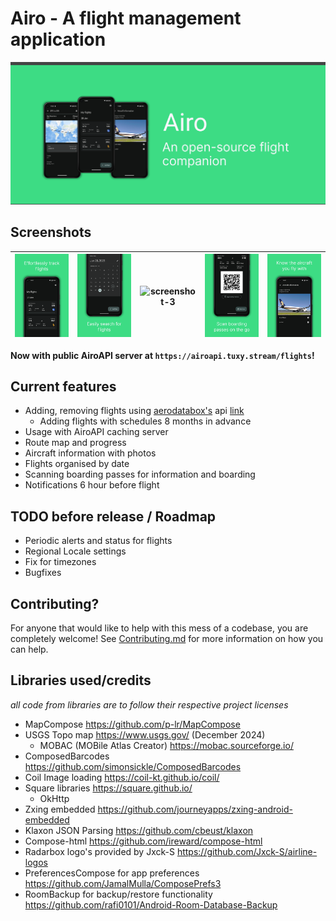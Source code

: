 # Airo - A flight management application

![Banner](resources/banner.png)

## Screenshots

| ![screenshot-1](resources/screenshot-1.png) | ![screenshot-2](resources/screenshot-2.png) | ![screenshot-3](resources/screenshot-3.png) | ![screenshot-4](resources/screenshot-4.png) | ![screenshot-5](resources/screenshot-5.png) |
|---------------------------------------------|---------------------------------------------|---------------------------------------------|---------------------------------------------|---------------------------------------------|

**Now with public AiroAPI server at `https://airoapi.tuxy.stream/flights`!**

## Current features

- Adding, removing flights using [aerodatabox's](https://aerodatabox.com/)
  api [link](https://aerodatabox.com/)
    - Adding flights with schedules 8 months in advance
- Usage with AiroAPI caching server
- Route map and progress
- Aircraft information with photos
- Flights organised by date
- Scanning boarding passes for information and boarding
- Notifications 6 hour before flight

## TODO before release / Roadmap

- Periodic alerts and status for flights
- Regional Locale settings
- Fix for timezones
- Bugfixes

## Contributing?

For anyone that would like to help with this mess of a codebase, you are completely welcome!
See [Contributing.md](/Contributing.md) for more information on how you can help.

## Libraries used/credits

*all code from libraries are to follow their respective project licenses*

- MapCompose https://github.com/p-lr/MapCompose
- USGS Topo map https://www.usgs.gov/ (December 2024)
    - MOBAC (MOBile Atlas Creator) https://mobac.sourceforge.io/
- ComposedBarcodes https://github.com/simonsickle/ComposedBarcodes
- Coil Image loading https://coil-kt.github.io/coil/
- Square libraries https://square.github.io/
    - OkHttp
- Zxing embedded https://github.com/journeyapps/zxing-android-embedded
- Klaxon JSON Parsing https://github.com/cbeust/klaxon
- Compose-html https://github.com/ireward/compose-html
- Radarbox logo's provided by Jxck-S https://github.com/Jxck-S/airline-logos
- PreferencesCompose for app preferences https://github.com/JamalMulla/ComposePrefs3
- RoomBackup for backup/restore
  functionality https://github.com/rafi0101/Android-Room-Database-Backup
